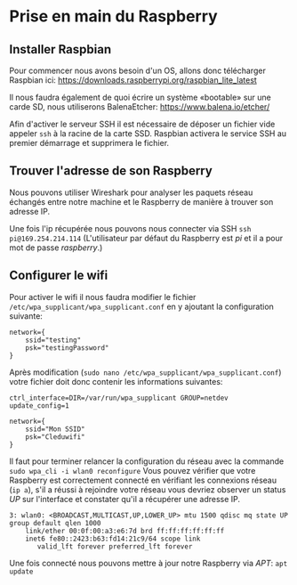 # Prise en main du Raspberry

## Installer Raspbian

Pour commencer nous avons besoin d'un OS, allons donc télécharger Raspbian ici: https://downloads.raspberrypi.org/raspbian_lite_latest

Il nous faudra également de quoi écrire un système «bootable» sur une carde SD, nous utiliserons BalenaEtcher: https://www.balena.io/etcher/

Afin d'activer le serveur SSH il est nécessaire de déposer un fichier vide appeler `ssh` à la racine de la carte SSD. Raspbian activera le service SSH au premier démarrage et supprimera le fichier.

## Trouver l'adresse de son Raspberry

Nous pouvons utiliser Wireshark pour analyser les paquets réseau échangés entre notre machine et le Raspberry de manière à trouver son adresse IP.

Une fois l'ip récupérée nous pouvons nous connecter via SSH `ssh pi@169.254.214.114`
(L'utilisateur par défaut du Raspberry est *pi* et il a pour mot de passe *raspberry*.)

## Configurer le wifi

Pour activer le wifi il nous faudra modifier le fichier `/etc/wpa_supplicant/wpa_supplicant.conf` en y ajoutant la configuration suivante:

```
network={
    ssid="testing"
    psk="testingPassword"
}
```

Après modification (`sudo nano /etc/wpa_supplicant/wpa_supplicant.conf`) votre fichier doit donc contenir les informations suivantes:

```
ctrl_interface=DIR=/var/run/wpa_supplicant GROUP=netdev
update_config=1

network={
    ssid="Mon SSID"
    psk="Cleduwifi"
}
```

Il faut pour terminer relancer la configuration du réseau avec la commande `sudo wpa_cli -i wlan0 reconfigure`
Vous pouvez vérifier que votre Raspberry est correctement connecté en vérifiant les connexions réseau (`ip a`), s'il a réussi à rejoindre votre réseau vous devriez observer un status *UP* sur l'interface et constater qu'il a récupérer une adresse IP.

```
3: wlan0: <BROADCAST,MULTICAST,UP,LOWER_UP> mtu 1500 qdisc mq state UP group default qlen 1000
    link/ether 00:0f:00:a3:e6:7d brd ff:ff:ff:ff:ff:ff
    inet6 fe80::2423:b63:fd14:21c9/64 scope link
       valid_lft forever preferred_lft forever
```

Une fois connecté nous pouvons mettre à jour notre Raspberry via *APT*: `apt update`
